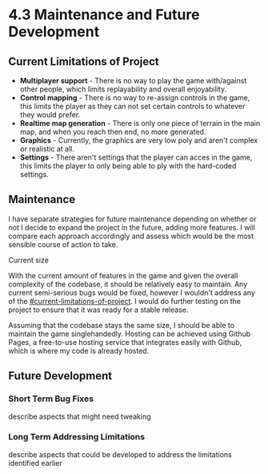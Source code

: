 # 4.3 Maintenance and Future Development

## Current Limitations of Project

* **Multiplayer support** - There is no way to play the game with/against other people, which limits replayability and overall enjoyability.
* **Control mapping** - There is no way to re-assign controls in the game, this limits the player as they can not set certain controls to whatever they would prefer.
* **Realtime map generation** - There is only one piece of terrain in the main map, and when you reach then end, no more generated.
* **Graphics** - Currently, the graphics are very low poly and aren't complex or realistic at all.
* **Settings** - There aren't settings that the player can acces in the game, this limits the player to only being able to ply with the hard-coded settings.

## Maintenance

I have separate strategies for future maintenance depending on whether or not I decide to expand the project in the future, adding more features. I will compare each approach accordingly and assess which would be the most sensible course of action to take.

Current size

With the current amount of features in the game and given the overall complexity of the codebase, it should be relatively easy to maintain. Any current semi-serious bugs would be fixed, however I wouldn't address any of the [#current-limitations-of-project](4.3-maintenance-and-future-development.md#current-limitations-of-project "mention"). I would do further testing on the project to ensure that it was ready for a stable release.

Assuming that the codebase stays the same size, I should be able to maintain the game singlehandedly. Hosting can be achieved using Github Pages, a free-to-use hosting service that integrates easily with Github, which is where my code is already hosted.

## Future Development

### Short Term Bug Fixes

describe aspects that might need tweaking

### Long Term Addressing Limitations

describe aspects that could be developed to address the limitations identified earlier
